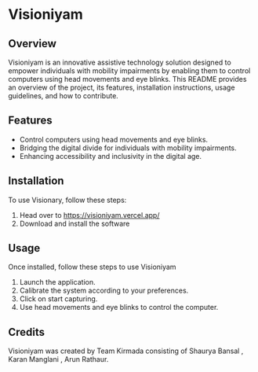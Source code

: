 # Visioniyam

## Overview

Visioniyam is an innovative assistive technology solution designed to empower individuals with mobility impairments by enabling them to control computers using head movements and eye blinks. This README provides an overview of the project, its features, installation instructions, usage guidelines, and how to contribute.

## Features

- Control computers using head movements and eye blinks.
- Bridging the digital divide for individuals with mobility impairments.
- Enhancing accessibility and inclusivity in the digital age.

## Installation

To use Visionary, follow these steps:

1. Head over to https://visioniyam.vercel.app/
2. Download and install the software


## Usage

Once installed, follow these steps to use Visioniyam

1. Launch the application.
2. Calibrate the system according to your preferences.
3. Click on start capturing.
4. Use head movements and eye blinks to control the computer.



## Credits

Visioniyam was created by Team Kirmada consisting of Shaurya Bansal , Karan Manglani , Arun Rathaur.



